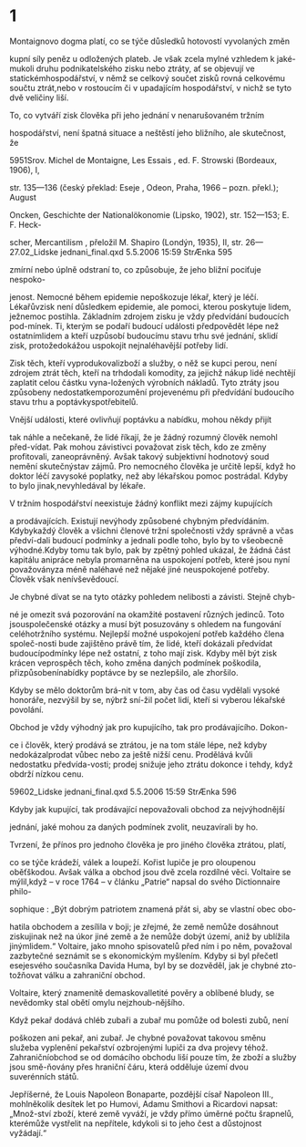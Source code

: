 # 1

Montaignovo dogma platí, co se týče důsledků hotovostí vyvolaných změn

kupní síly peněz u odložených plateb. Je však zcela mylné vzhledem k jaké-mukoli druhu podnikatelského zisku nebo ztráty, ať se objevují ve statickémhospodářství, v němž se celkový součet zisků rovná celkovému součtu ztrát,nebo v rostoucím či v upadajícím hospodářství, v nichž se tyto dvě veličiny liší.

To, co vytváří zisk člověka při jeho jednání v nenarušovaném tržním

hospodářství, není špatná situace a neštěstí jeho bližního, ale skutečnost, že

5951Srov. Michel de Montaigne, Les Essais , ed. F. Strowski (Bordeaux, 1906), I,

str. 135—136 (český překlad: Eseje , Odeon, Praha, 1966 – pozn. překl.); August

Oncken, Geschichte der Nationalökonomie (Lipsko, 1902), str. 152—153; E. F. Heck-

scher, Mercantilism , přeložil M. Shapiro (Londýn, 1935), II, str. 26—27.02_Lidske jednani_final.qxd 5.5.2006 15:59 StrÆnka 595

zmírní nebo úplně odstraní to, co způsobuje, že jeho bližní pociťuje nespoko-

jenost. Nemocné během epidemie nepoškozuje lékař, který je léčí. Lékařůvzisk není důsledkem epidemie, ale pomoci, kterou poskytuje lidem, ježnemoc postihla. Základním zdrojem zisku je vždy předvídání budoucích pod-mínek. Ti, kterým se podaří budoucí události předpovědět lépe než ostatnímlidem a kteří uzpůsobí budoucímu stavu trhu své jednání, sklidí zisk, protožedokážou uspokojit nejnaléhavější potřeby lidí.

Zisk těch, kteří vyprodukovalizboží a služby, o něž se kupci perou, není zdrojem ztrát těch, kteří na trhdodali komodity, za jejichž nákup lidé nechtějí zaplatit celou částku vyna-ložených výrobních nákladů. Tyto ztráty jsou způsobeny nedostatkemporozumění projevenému při předvídání budoucího stavu trhu a poptávkyspotřebitelů.

Vnější události, které ovlivňují poptávku a nabídku, mohou někdy přijít

tak náhle a nečekaně, že lidé říkají, že je žádný rozumný člověk nemohl před-vídat. Pak mohou závistivci považovat zisk těch, kdo ze změny profitovali, zaneoprávněný. Avšak takový subjektivní hodnotový soud nemění skutečnýstav zájmů. Pro nemocného člověka je určitě lepší, když ho doktor léčí zavysoké poplatky, než aby lékařskou pomoc postrádal. Kdyby to bylo jinak,nevyhledával by lékaře.

V tržním hospodářství neexistuje žádný konflikt mezi zájmy kupujících

a prodávajících. Existují nevýhody způsobené chybným předvídáním. Kdybykaždý člověk a všichni členové tržní společnosti vždy správně a včas předví-dali budoucí podmínky a jednali podle toho, bylo by to všeobecně výhodné.Kdyby tomu tak bylo, pak by zpětný pohled ukázal, že žádná část kapitálu anipráce nebyla promarněna na uspokojení potřeb, které jsou nyní považoványza méně naléhavé než nějaké jiné neuspokojené potřeby. Člověk však nenívševědoucí.

Je chybné dívat se na tyto otázky pohledem nelibosti a závisti. Stejně chyb-

né je omezit svá pozorování na okamžité postavení různých jedinců. Toto jsouspolečenské otázky a musí být posuzovány s ohledem na fungování celéhotržního systému. Nejlepší možné uspokojení potřeb každého člena společ-nosti bude zajištěno právě tím, že lidé, kteří dokázali předvídat budoucípodmínky lépe než ostatní, z toho mají zisk. Kdyby měl být zisk krácen veprospěch těch, koho změna daných podmínek poškodila, přizpůsobenínabídky poptávce by se nezlepšilo, ale zhoršilo.

Kdyby se mělo doktorům brá-nit v tom, aby čas od času vydělali vysoké honoráře, nezvýšil by se, nýbrž sní-žil počet lidí, kteří si vyberou lékařské povolání.

Obchod je vždy výhodný jak pro kupujícího, tak pro prodávajícího. Dokon-

ce i člověk, který prodává se ztrátou, je na tom stále lépe, než kdyby nedokázalprodat vůbec nebo za ještě nižší cenu. Prodělává kvůli nedostatku předvída-vosti; prodej snižuje jeho ztrátu dokonce i tehdy, když obdrží nízkou cenu.

59602_Lidske jednani_final.qxd 5.5.2006 15:59 StrÆnka 596

Kdyby jak kupující, tak prodávající nepovažovali obchod za nejvýhodnější

jednání, jaké mohou za daných podmínek zvolit, neuzavírali by ho.

Tvrzení, že přínos pro jednoho člověka je pro jiného člověka ztrátou, platí,

co se týče krádeží, válek a loupeží. Kořist lupiče je pro oloupenou oběťškodou. Avšak válka a obchod jsou dvě zcela rozdílné věci. Voltaire se mýlil,když – v roce 1764 – v článku „Patrie“ napsal do svého Dictionnaire philo-

sophique : „Být dobrým patriotem znamená přát si, aby se vlastní obec obo-

hatila obchodem a zesílila v boji; je zřejmé, že země nemůže dosáhnout ziskujinak než na úkor jiné země a že nemůže dobýt území, aniž by ublížila jinýmlidem.“ Voltaire, jako mnoho spisovatelů před ním i po něm, považoval zazbytečné seznámit se s ekonomickým myšlením. Kdyby si byl přečetl esejesvého současníka Davida Huma, byl by se dozvěděl, jak je chybné zto-tožňovat válku a zahraniční obchod.

Voltaire, který znamenitě demaskovalletité pověry a oblíbené bludy, se nevědomky stal obětí omylu nejzhoub-nějšího.

Když pekař dodává chléb zubaři a zubař mu pomůže od bolesti zubů, není

poškozen ani pekař, ani zubař. Je chybné považovat takovou směnu služeba vyplenění pekařství ozbrojenými lupiči za dva projevy téhož. Zahraničníobchod se od domácího obchodu liší pouze tím, že zboží a služby jsou smě-ňovány přes hraniční čáru, která odděluje území dvou suverénních států.

Jepříšerné, že Louis Napoleon Bonaparte, pozdější císař Napoleon III., mohlněkolik desítek let po Humovi, Adamu Smithovi a Ricardovi napsat: „Množ-ství zboží, které země vyváží, je vždy přímo úměrné počtu šrapnelů, kterémůže vystřelit na nepřítele, kdykoli si to jeho čest a důstojnost vyžádají.“

